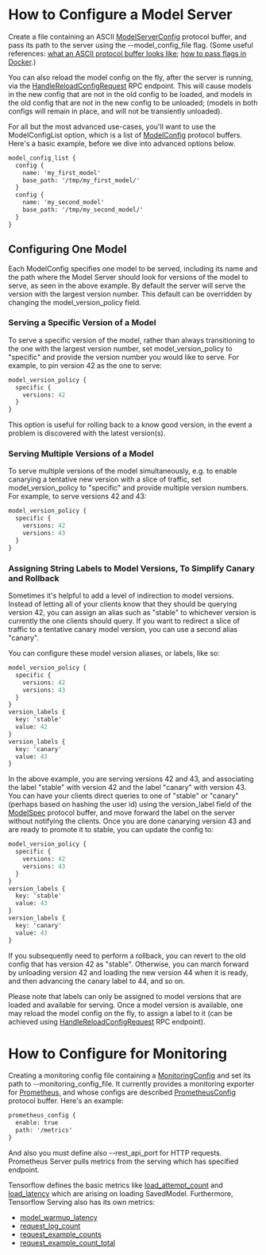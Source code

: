 # How to Configure a Model Server

Create a file containing an ASCII
[ModelServerConfig](https://github.com/tensorflow/serving/blob/master/tensorflow_serving/config/model_server_config.proto#L76)
protocol buffer, and pass its path to the server using the --model_config_file
flag. (Some useful references:
[what an ASCII protocol buffer looks like](https://stackoverflow.com/questions/18873924/what-does-the-protobuf-text-format-look-like);
[how to pass flags in Docker](docker.md#passing-additional-arguments).)

You can also reload the model config on the fly, after the server is running,
via the
[HandleReloadConfigRequest](https://github.com/tensorflow/serving/blob/master/tensorflow_serving/apis/model_service.proto#L22)
RPC endpoint. This will cause models in the new config that are not in the old
config to be loaded, and models in the old config that are not in the new config
to be unloaded; (models in both configs will remain in place, and will not be
transiently unloaded).

For all but the most advanced use-cases, you'll want to use the ModelConfigList
option, which is a list of
[ModelConfig](https://github.com/tensorflow/serving/blob/master/tensorflow_serving/config/model_server_config.proto#L19)
protocol buffers. Here's a basic example, before we dive into advanced options
below.

```proto
model_config_list {
  config {
    name: 'my_first_model'
    base_path: '/tmp/my_first_model/'
  }
  config {
    name: 'my_second_model'
    base_path: '/tmp/my_second_model/'
  }
}
```

## Configuring One Model

Each ModelConfig specifies one model to be served, including its name and the
path where the Model Server should look for versions of the model to serve, as
seen in the above example. By default the server will serve the version with the
largest version number. This default can be overridden by changing the
model_version_policy field.

### Serving a Specific Version of a Model

To serve a specific version of the model, rather than always transitioning to
the one with the largest version number, set model_version_policy to "specific"
and provide the version number you would like to serve. For example, to pin
version 42 as the one to serve:

```proto
model_version_policy {
  specific {
    versions: 42
  }
}
```

This option is useful for rolling back to a know good version, in the event a
problem is discovered with the latest version(s).

### Serving Multiple Versions of a Model

To serve multiple versions of the model simultaneously, e.g. to enable canarying
a tentative new version with a slice of traffic, set model_version_policy to
"specific" and provide multiple version numbers. For example, to serve versions
42 and 43:

```proto
model_version_policy {
  specific {
    versions: 42
    versions: 43
  }
}
```

### Assigning String Labels to Model Versions, To Simplify Canary and Rollback

Sometimes it's helpful to add a level of indirection to model versions. Instead
of letting all of your clients know that they should be querying version 42, you
can assign an alias such as "stable" to whichever version is currently the one
clients should query. If you want to redirect a slice of traffic to a tentative
canary model version, you can use a second alias "canary".

You can configure these model version aliases, or labels, like so:

```proto
model_version_policy {
  specific {
    versions: 42
    versions: 43
  }
}
version_labels {
  key: 'stable'
  value: 42
}
version_labels {
  key: 'canary'
  value: 43
}
```

In the above example, you are serving versions 42 and 43, and associating the
label "stable" with version 42 and the label "canary" with version 43. You can
have your clients direct queries to one of "stable" or "canary" (perhaps based
on hashing the user id) using the version_label field of the
[ModelSpec](https://github.com/tensorflow/serving/blob/master/tensorflow_serving/apis/model.proto#L27)
protocol buffer, and move forward the label on the server without notifying the
clients. Once you are done canarying version 43 and are ready to promote it to
stable, you can update the config to:

```proto
model_version_policy {
  specific {
    versions: 42
    versions: 43
  }
}
version_labels {
  key: 'stable'
  value: 43
}
version_labels {
  key: 'canary'
  value: 43
}
```

If you subsequently need to perform a rollback, you can revert to the old config
that has version 42 as "stable". Otherwise, you can march forward by unloading
version 42 and loading the new version 44 when it is ready, and then advancing
the canary label to 44, and so on.

Please note that labels can only be assigned to model versions that are loaded
and available for serving. Once a model version is available, one may reload
the model config on the fly, to assign a label to it
(can be achieved using
[HandleReloadConfigRequest](https://github.com/tensorflow/serving/blob/master/tensorflow_serving/apis/model_service.proto#L22)
RPC endpoint).

# How to Configure for Monitoring

Creating a monitoring config file containing a
[MonitoringConfig](https://github.com/tensorflow/serving/blob/1.13.0/tensorflow_serving/config/monitoring_config.proto#L17)
and set its path to --monitoring_config_file. It currently provides a monitoring
exporter for [Prometheus](https://prometheus.io/), and whose configs are
described
[PrometheusConfig](https://github.com/tensorflow/serving/blob/1.13.0/tensorflow_serving/config/monitoring_config.proto#L7)
protocol buffer. Here's an example:

```proto
prometheus_config {
  enable: true
  path: '/metrics'
}
```

And also you must define also --rest_api_port for HTTP requests.
Prometheus Server pulls metrics from the serving which has specified endpoint.

Tensorflow defines the basic metrics like
[load_attempt_count](https://github.com/tensorflow/tensorflow/blob/v1.13.1/tensorflow/cc/saved_model/loader.cc#L37-L40)
and
[load_latency](https://github.com/tensorflow/tensorflow/blob/v1.13.1/tensorflow/cc/saved_model/loader.cc#L41-L44)
which are arising on loading SavedModel.
Furthermore, Tensorflow Serving also has its own metrics:

- [model_warmup_latency](https://github.com/tensorflow/serving/blob/1.13.0/tensorflow_serving/servables/tensorflow/saved_model_warmup.cc#L36-L43)
- [request_log_count](https://github.com/tensorflow/serving/blob/1.13.0/tensorflow_serving/core/request_logger.cc#L30-L35)
- [request_example_counts](https://github.com/tensorflow/serving/blob/1.13.0/tensorflow_serving/servables/tensorflow/util.cc#L36-L41)
- [request_example_count_total](https://github.com/tensorflow/serving/blob/1.13.0/tensorflow_serving/servables/tensorflow/util.cc#L43-L45)
